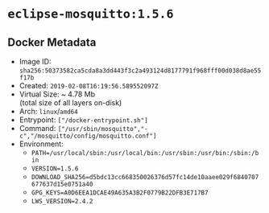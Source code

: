 # `eclipse-mosquitto:1.5.6`

## Docker Metadata

- Image ID: `sha256:50373582ca5cda8a3dd443f3c2a493124d8177791f968fff00d038d8ae55f17b`
- Created: `2019-02-08T16:19:56.589552097Z`
- Virtual Size: ~ 4.78 Mb  
  (total size of all layers on-disk)
- Arch: `linux`/`amd64`
- Entrypoint: `["/docker-entrypoint.sh"]`
- Command: `["/usr/sbin/mosquitto","-c","/mosquitto/config/mosquitto.conf"]`
- Environment:
  - `PATH=/usr/local/sbin:/usr/local/bin:/usr/sbin:/usr/bin:/sbin:/bin`
  - `VERSION=1.5.6`
  - `DOWNLOAD_SHA256=d5bdc13cc668350026376d57fc14de10aaee029f6840707677637d15e0751a40`
  - `GPG_KEYS=A0D6EEA1DCAE49A635A3B2F0779B22DFB3E717B7`
  - `LWS_VERSION=2.4.2`
